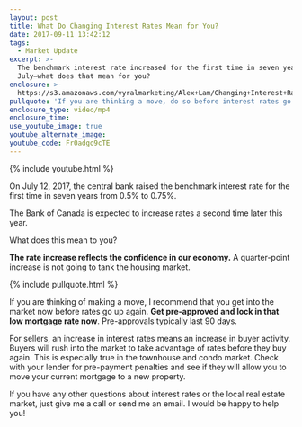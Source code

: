 ```yaml
---
layout: post
title: What Do Changing Interest Rates Mean for You?
date: 2017-09-11 13:42:12
tags:
  - Market Update
excerpt: >-
  The benchmark interest rate increased for the first time in seven years this
  July—what does that mean for you?
enclosure: >-
  https://s3.amazonaws.com/vyralmarketing/Alex+Lam/Changing+Interest+Rates+-+Vancouver+Real+Estate+Agent.mp4
pullquote: 'If you are thinking a move, do so before interest rates go up again.'
enclosure_type: video/mp4
enclosure_time:
use_youtube_image: true
youtube_alternate_image:
youtube_code: Fr0adgo9cTE
---
```



{% include youtube.html %}

On July 12, 2017, the central bank raised the benchmark interest rate for the first time in seven years from 0.5% to 0.75%.&nbsp;

The Bank of Canada is expected to increase rates a second time later this year.&nbsp;

What does this mean to you?&nbsp;

**The rate increase reflects the confidence in our economy.** A quarter-point increase is not going to tank the housing market.&nbsp;

{% include pullquote.html %}

If you are thinking of making a move, I recommend that you get into the market now before rates go up again. **Get pre-approved and lock in that low mortgage rate now**. Pre-approvals typically last 90 days.

For sellers, an increase in interest rates means an increase in buyer activity. Buyers will rush into the market to take advantage of rates before they buy again. This is especially true in the townhouse and condo market. Check with your lender for pre-payment penalties and see if they will allow you to move your current mortgage to a new property.

If you have any other questions about interest rates or the local real estate market, just give me a call or send me an email. I would be happy to help you!